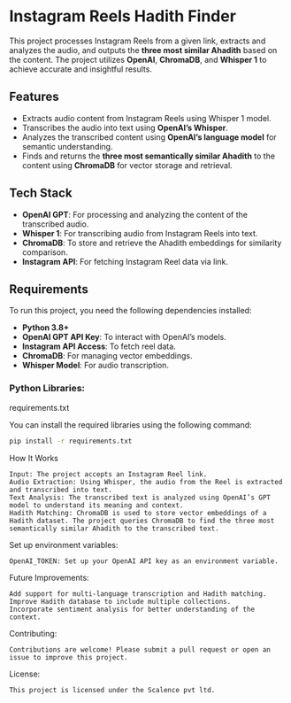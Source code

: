 # **Instagram Reels Hadith Finder**

This project processes Instagram Reels from a given link, extracts and analyzes the audio, and outputs the **three most similar Ahadith** based on the content. The project utilizes **OpenAI**, **ChromaDB**, and **Whisper 1** to achieve accurate and insightful results.

## **Features**
- Extracts audio content from Instagram Reels using Whisper 1 model.
- Transcribes the audio into text using **OpenAI’s Whisper**.
- Analyzes the transcribed content using **OpenAI’s language model** for semantic understanding.
- Finds and returns the **three most semantically similar Ahadith** to the content using **ChromaDB** for vector storage and retrieval.

## **Tech Stack**
- **OpenAI GPT**: For processing and analyzing the content of the transcribed audio.
- **Whisper 1**: For transcribing audio from Instagram Reels into text.
- **ChromaDB**: To store and retrieve the Ahadith embeddings for similarity comparison.
- **Instagram API**: For fetching Instagram Reel data via link.

## **Requirements**
To run this project, you need the following dependencies installed:
- **Python 3.8+**
- **OpenAI GPT API Key**: To interact with OpenAI’s models.
- **Instagram API Access**: To fetch reel data.
- **ChromaDB**: For managing vector embeddings.
- **Whisper Model**: For audio transcription.

### **Python Libraries**:
requirements.txt

You can install the required libraries using the following command:
```bash
pip install -r requirements.txt
```

How It Works
```
Input: The project accepts an Instagram Reel link.
Audio Extraction: Using Whisper, the audio from the Reel is extracted and transcribed into text.
Text Analysis: The transcribed text is analyzed using OpenAI’s GPT model to understand its meaning and context.
Hadith Matching: ChromaDB is used to store vector embeddings of a Hadith dataset. The project queries ChromaDB to find the three most semantically similar Ahadith to the transcribed text.
```

Set up environment variables:
```
OpenAI_TOKEN: Set up your OpenAI API key as an environment variable.
```

Future Improvements:
```
Add support for multi-language transcription and Hadith matching.
Improve Hadith database to include multiple collections.
Incorporate sentiment analysis for better understanding of the context.
```

Contributing:
```
Contributions are welcome! Please submit a pull request or open an issue to improve this project.
```

License:
```
This project is licensed under the Scalence pvt ltd.
```

